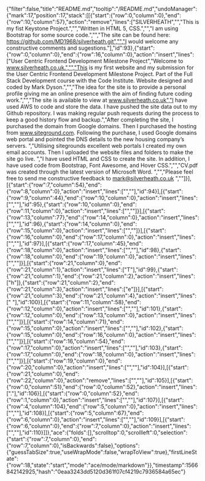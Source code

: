 {"filter":false,"title":"README.md","tooltip":"/README.md","undoManager":{"mark":17,"position":17,"stack":[[{"start":{"row":0,"column":0},"end":{"row":10,"column":57},"action":"remove","lines":["SILVERHEATH","","This is my fist Keystone Project.","","Written in HTML 5, CSS.","","I am using Bootstrap for some source code.","","The site can be found here: https://github.com/MD1968/silverheath.git","","I would welcome any constructive comments and sugestions."],"id":93},{"start":{"row":0,"column":0},"end":{"row":16,"column":0},"action":"insert","lines":["User Centric Frontend Development Milestone Project","Welcome to www.silverheath.co.uk.","","This is my first website and my submission for the User Centric Frontend Development Milestone Project. Part of the Full Stack Development course with the Code Institute. Website designed and coded by Mark Dyson.","","The idea for the site is to provide a personal profile giving me an online presence with the aim of finding future coding work.","","The site is available to view at www.silverheath.co.uk","I have used AWS to code and store the data. I have pushed the site data out to my Github repository.  I was making regular push requests during the process to keep a good history flow and backup.","After completing the site, I purchased the domain from Google domains. Then I purchased the hosting from www.siteground.com. Following the purchase, I used Google domains web portal and pointed the DNS details to the new housing company’s servers. ","Utilising sitegrounds excellent web portals I created my own email accounts. Then I uploaded the website files and folders to make the site go live. ","I have used HTML and CSS to create the site. In addition, I have used code from Bootstrap, Font Awesome, and Hover CSS.","","CV.pdf was created through the latest version of Microsoft Word. ","","Please feel free to send me constructive feedback to mark@silverheath.co.uk ",""]}],[{"start":{"row":7,"column":54},"end":{"row":8,"column":0},"action":"insert","lines":["",""],"id":94}],[{"start":{"row":9,"column":44},"end":{"row":10,"column":0},"action":"insert","lines":["",""],"id":95},{"start":{"row":10,"column":0},"end":{"row":11,"column":0},"action":"insert","lines":["",""]}],[{"start":{"row":13,"column":77},"end":{"row":14,"column":0},"action":"insert","lines":["",""],"id":96},{"start":{"row":14,"column":0},"end":{"row":15,"column":0},"action":"insert","lines":["",""]}],[{"start":{"row":16,"column":0},"end":{"row":17,"column":0},"action":"insert","lines":["",""],"id":97}],[{"start":{"row":17,"column":45},"end":{"row":18,"column":0},"action":"insert","lines":["",""],"id":98},{"start":{"row":18,"column":0},"end":{"row":19,"column":0},"action":"insert","lines":["",""]}],[{"start":{"row":21,"column":0},"end":{"row":21,"column":1},"action":"insert","lines":["T"],"id":99},{"start":{"row":21,"column":1},"end":{"row":21,"column":2},"action":"insert","lines":["h"]},{"start":{"row":21,"column":2},"end":{"row":21,"column":3},"action":"insert","lines":["e"]}],[{"start":{"row":21,"column":3},"end":{"row":21,"column":4},"action":"insert","lines":[" "],"id":100}],[{"start":{"row":11,"column":58},"end":{"row":12,"column":0},"action":"insert","lines":["",""],"id":101},{"start":{"row":12,"column":0},"end":{"row":13,"column":0},"action":"insert","lines":["",""]}],[{"start":{"row":14,"column":71},"end":{"row":15,"column":0},"action":"insert","lines":["",""],"id":102},{"start":{"row":15,"column":0},"end":{"row":16,"column":0},"action":"insert","lines":["",""]}],[{"start":{"row":16,"column":54},"end":{"row":17,"column":0},"action":"insert","lines":["",""],"id":103},{"start":{"row":17,"column":0},"end":{"row":18,"column":0},"action":"insert","lines":["",""]}],[{"start":{"row":19,"column":0},"end":{"row":20,"column":0},"action":"insert","lines":["",""],"id":104}],[{"start":{"row":21,"column":0},"end":{"row":22,"column":0},"action":"remove","lines":["",""],"id":105}],[{"start":{"row":0,"column":51},"end":{"row":0,"column":52},"action":"insert","lines":["."],"id":106}],[{"start":{"row":0,"column":52},"end":{"row":1,"column":0},"action":"insert","lines":["",""],"id":107}],[{"start":{"row":4,"column":104},"end":{"row":5,"column":0},"action":"insert","lines":["",""],"id":108}],[{"start":{"row":5,"column":67},"end":{"row":6,"column":0},"action":"insert","lines":["",""],"id":109}],[{"start":{"row":6,"column":0},"end":{"row":7,"column":0},"action":"insert","lines":["",""],"id":110}]]},"ace":{"folds":[],"scrolltop":0,"scrollleft":0,"selection":{"start":{"row":7,"column":0},"end":{"row":7,"column":0},"isBackwards":false},"options":{"guessTabSize":true,"useWrapMode":false,"wrapToView":true},"firstLineState":{"row":18,"state":"start","mode":"ace/mode/markdown"}},"timestamp":1566842142925,"hash":"0eaa3243dd5120d361f07cf4219c7936584a65ec"}